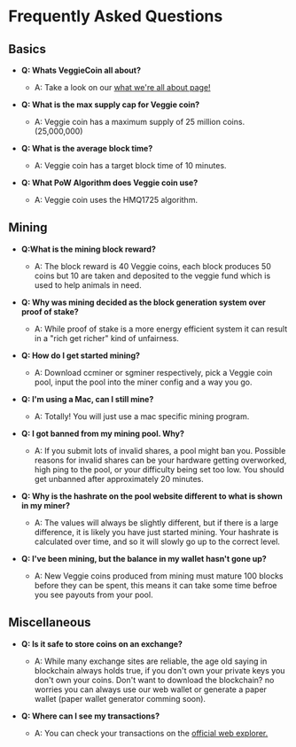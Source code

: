 # Frequently Asked Questions

## Basics

- **Q: Whats VeggieCoin all about?**

	- A: Take a look on our [what we're all about page!](/our-goal/Our-Goal.md)

- **Q: What is the max supply cap for Veggie coin?**

	- A: Veggie coin has a maximum supply of 25 million coins. (25,000,000)
	
- **Q: What is the average block time?**

	- A: Veggie coin has a target block time of 10 minutes.
	
- **Q: What PoW Algorithm does Veggie coin use?**

	- A: Veggie coin uses the HMQ1725 algorithm.

	
## Mining

- **Q:What is the mining block reward?**

	- A: The block reward is 40 Veggie coins, each block produces 50 coins but 10 are taken and deposited to the veggie fund which is used to help animals in need.
	
- **Q: Why was mining decided as the block generation system over proof of stake?**

	- A: While proof of stake is a more energy efficient system it can result in a "rich get richer" kind of unfairness.

- **Q: How do I get started mining?**

	- A: Download ccminer or sgminer respectively, pick a Veggie coin pool, input the pool into the miner config and a way you go.
	
- **Q: I'm using a Mac, can I still mine?**

	- A: Totally! You will just use a mac specific mining program.
	
- **Q: I got banned from my mining pool. Why?**

	- A: If you submit lots of invalid shares, a pool might ban you. Possible reasons for invalid shares can be your hardware getting overworked, high ping to the pool, or your difficulty being set too low. You should get unbanned after approximately 20 minutes.
	
- **Q: Why is the hashrate on the pool website different to what is shown in my miner?**

	- A: The values will always be slightly different, but if there is a large difference, it is likely you have just started mining. Your hashrate is calculated over time, and so it will slowly go up to the correct level.
	
- **Q: I've been mining, but the balance in my wallet hasn't gone up?**

	- A: New Veggie coins produced from mining must mature 100 blocks before they can be spent, this means it can take some time befroe you see payouts from your pool.
	
## Miscellaneous

- **Q: Is it safe to store coins on an exchange?**

	- A: While many exchange sites are reliable, the age old saying in blockchain always holds true, if you don't own your private keys you don't own your coins. Don't want to download the blockchain? no worries you can always use our web wallet or generate a paper wallet (paper wallet generator comming soon).
	
- **Q: Where can I see my transactions?**

	- A: You can check your transactions on the [official web explorer.](http://explorer.veggiecoin.io/)

